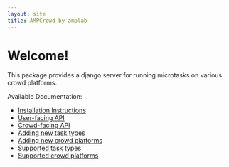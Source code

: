 ```yaml
---
layout: site
title: AMPCrowd by amplab
---
```


# Welcome!

This package provides a django server for running microtasks on various crowd
platforms.

Available Documentation:

* [Installation Instructions](install.html)
* [User-facing API](user_api.html)
* [Crowd-facing API](crowd_api.html)
* [Adding new task types](new_tasks.html)
* [Adding new crowd platforms](new_crowds.html)
* [Supported task types](available_types.html)
* [Supported crowd platforms](available_crowds.html)